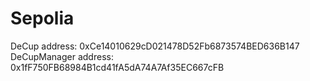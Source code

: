 # Sepolia
DeCup address: 0xCe14010629cD021478D52Fb6873574BED636B147
DeCupManager address: 0x1fF750FB68984B1cd41fA5dA74A7Af35EC667cFB